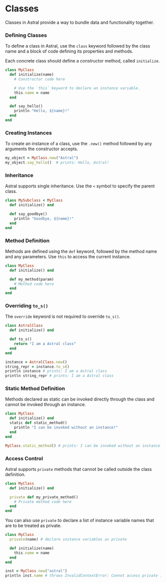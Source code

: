 # Classes

Classes in Astral provide a way to bundle data and functionality together.

### Defining Classes

To define a class in Astral, use the `class` keyword followed by the class name and a block of code defining its properties and methods.

Each concrete class should define a constructor method, called `initialize`.

```ruby
class MyClass
  def initialize(name)
    # Constructor code here

    # Use the `this` keyword to declare an instance variable.
    this.name = name 
  end

  def say_hello()
    println "Hello, ${name}!"
  end
end
```

### Creating Instances

To create an instance of a class, use the `.new()` method followed by any arguments the constructor accepts.

```ruby
my_object = MyClass.new("Astral")
my_object.say_hello()  # prints: Hello, Astral!
```

### Inheritance

Astral supports single inheritance. Use the `<` symbol to specify the parent class.

```ruby
class MySubclass < MyClass
  def initialize() end

  def say_goodbye()
    println "Goodbye, ${name}!"
  end
end
```

### Method Definition

Methods are defined using the `def` keyword, followed by the method name and any parameters. Use `this` to access the current instance.

```ruby
class MyClass
  def initialize() end

  def my_method(param)
    # Method code here
  end
end
```

### Overriding `to_s()`

The `override` keyword is not required to override `to_s()`.

```ruby
class AstralClass
  def initialize() end

  def to_s()
    return "I am a Astral class"
  end
end

instance = AstralClass.new()
string_repr = instance.to_s()
println instance # prints: I am a Astral class
println string_repr # prints: I am a Astral class
```

### Static Method Definition

Methods declared as static can be invoked directly through the class and cannot be invoked through an instance.

```ruby
class MyClass
  def initialize() end
  static def static_method()
    println "I can be invoked without an instance!"
  end
end

MyClass.static_method() # prints: I can be invoked without an instance!
```

### Access Control

Astral supports `private` methods that cannot be called outside the class definition.

```ruby
class MyClass
  def initialize() end

  private def my_private_method()
    # Private method code here
  end
end
```

You can also use `private` to declare a list of instance variable names that are to be treated as private.

```ruby
class MyClass
  private(name) # declare instance variables as private

  def initialize(name)
    this.name = name
  end
end

inst = MyClass.new("astral")
println inst.name # throws InvalidContextError: Cannot access private instance variable outside of object context. 
```
